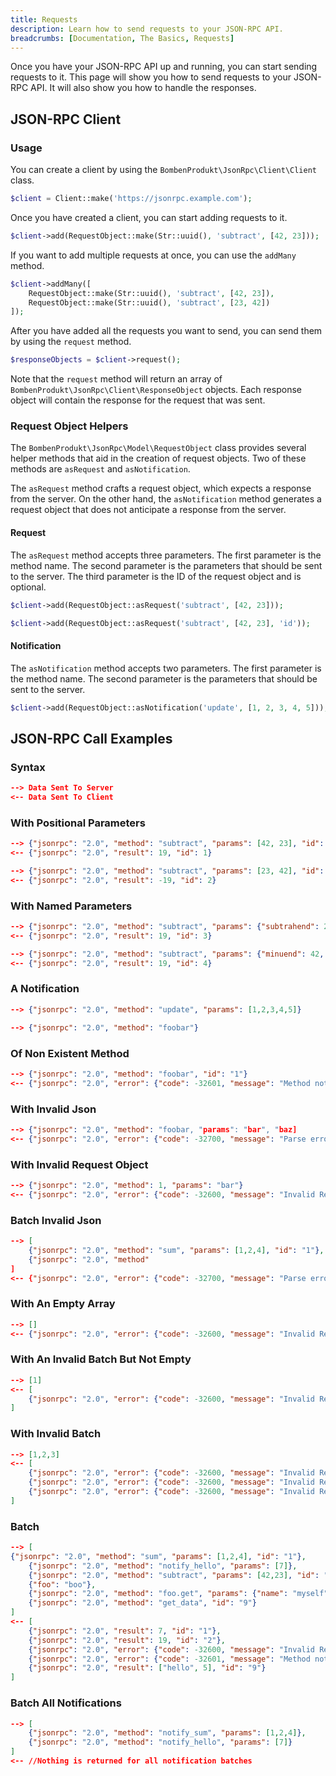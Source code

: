 ```yaml
---
title: Requests
description: Learn how to send requests to your JSON-RPC API.
breadcrumbs: [Documentation, The Basics, Requests]
---
```


Once you have your JSON-RPC API up and running, you can start sending requests to it. This page will show you how to send requests to your JSON-RPC API. It will also show you how to handle the responses.

## JSON-RPC Client

### Usage

You can create a client by using the `BombenProdukt\JsonRpc\Client\Client` class.

```php
$client = Client::make('https://jsonrpc.example.com');
```

Once you have created a client, you can start adding requests to it.

```php
$client->add(RequestObject::make(Str::uuid(), 'subtract', [42, 23]));
```

If you want to add multiple requests at once, you can use the `addMany` method.

```php
$client->addMany([
    RequestObject::make(Str::uuid(), 'subtract', [42, 23]),
    RequestObject::make(Str::uuid(), 'subtract', [23, 42])
]);
```

After you have added all the requests you want to send, you can send them by using the `request` method.

```php
$responseObjects = $client->request();
```

Note that the `request` method will return an array of `BombenProdukt\JsonRpc\Client\ResponseObject` objects. Each response object will contain the response for the request that was sent.

### Request Object Helpers

The `BombenProdukt\JsonRpc\Model\RequestObject` class provides several helper methods that aid in the creation of request objects. Two of these methods are `asRequest` and `asNotification`.

The `asRequest` method crafts a request object, which expects a response from the server. On the other hand, the `asNotification` method generates a request object that does not anticipate a response from the server.

#### Request

The `asRequest` method accepts three parameters. The first parameter is the method name. The second parameter is the parameters that should be sent to the server. The third parameter is the ID of the request object and is optional.

```php
$client->add(RequestObject::asRequest('subtract', [42, 23]));
```

```php
$client->add(RequestObject::asRequest('subtract', [42, 23], 'id'));
```

#### Notification

The `asNotification` method accepts two parameters. The first parameter is the method name. The second parameter is the parameters that should be sent to the server.

```php
$client->add(RequestObject::asNotification('update', [1, 2, 3, 4, 5]));
```

## JSON-RPC Call Examples

### Syntax

```json
--> Data Sent To Server
<-- Data Sent To Client
```

### With Positional Parameters

```json
--> {"jsonrpc": "2.0", "method": "subtract", "params": [42, 23], "id": 1}
<-- {"jsonrpc": "2.0", "result": 19, "id": 1}
```

```json
--> {"jsonrpc": "2.0", "method": "subtract", "params": [23, 42], "id": 2}
<-- {"jsonrpc": "2.0", "result": -19, "id": 2}
```

### With Named Parameters

```json
--> {"jsonrpc": "2.0", "method": "subtract", "params": {"subtrahend": 23, "minuend": 42}, "id": 3}
<-- {"jsonrpc": "2.0", "result": 19, "id": 3}
```

```json
--> {"jsonrpc": "2.0", "method": "subtract", "params": {"minuend": 42, "subtrahend": 23}, "id": 4}
<-- {"jsonrpc": "2.0", "result": 19, "id": 4}
```

### A Notification

```json
--> {"jsonrpc": "2.0", "method": "update", "params": [1,2,3,4,5]}
```

```json
--> {"jsonrpc": "2.0", "method": "foobar"}
```

### Of Non Existent Method

```json
--> {"jsonrpc": "2.0", "method": "foobar", "id": "1"}
<-- {"jsonrpc": "2.0", "error": {"code": -32601, "message": "Method not found"}, "id": "1"}
```

### With Invalid Json

```json
--> {"jsonrpc": "2.0", "method": "foobar, "params": "bar", "baz]
<-- {"jsonrpc": "2.0", "error": {"code": -32700, "message": "Parse error"}, "id": null}
```

### With Invalid Request Object

```json
--> {"jsonrpc": "2.0", "method": 1, "params": "bar"}
<-- {"jsonrpc": "2.0", "error": {"code": -32600, "message": "Invalid Request"}, "id": null}
```

### Batch Invalid Json

```json
--> [
    {"jsonrpc": "2.0", "method": "sum", "params": [1,2,4], "id": "1"},
    {"jsonrpc": "2.0", "method"
]
<-- {"jsonrpc": "2.0", "error": {"code": -32700, "message": "Parse error"}, "id": null}
```

### With An Empty Array

```json
--> []
<-- {"jsonrpc": "2.0", "error": {"code": -32600, "message": "Invalid Request"}, "id": null}
```

### With An Invalid Batch But Not Empty

```json
--> [1]
<-- [
    {"jsonrpc": "2.0", "error": {"code": -32600, "message": "Invalid Request"}, "id": null}
]
```

### With Invalid Batch

```json
--> [1,2,3]
<-- [
    {"jsonrpc": "2.0", "error": {"code": -32600, "message": "Invalid Request"}, "id": null},
    {"jsonrpc": "2.0", "error": {"code": -32600, "message": "Invalid Request"}, "id": null},
    {"jsonrpc": "2.0", "error": {"code": -32600, "message": "Invalid Request"}, "id": null}
]
```

### Batch

```json
--> [
{"jsonrpc": "2.0", "method": "sum", "params": [1,2,4], "id": "1"},
    {"jsonrpc": "2.0", "method": "notify_hello", "params": [7]},
    {"jsonrpc": "2.0", "method": "subtract", "params": [42,23], "id": "2"},
    {"foo": "boo"},
    {"jsonrpc": "2.0", "method": "foo.get", "params": {"name": "myself"}, "id": "5"},
    {"jsonrpc": "2.0", "method": "get_data", "id": "9"}
]
<-- [
    {"jsonrpc": "2.0", "result": 7, "id": "1"},
    {"jsonrpc": "2.0", "result": 19, "id": "2"},
    {"jsonrpc": "2.0", "error": {"code": -32600, "message": "Invalid Request"}, "id": null},
    {"jsonrpc": "2.0", "error": {"code": -32601, "message": "Method not found"}, "id": "5"},
    {"jsonrpc": "2.0", "result": ["hello", 5], "id": "9"}
]
```

### Batch All Notifications

```json
--> [
    {"jsonrpc": "2.0", "method": "notify_sum", "params": [1,2,4]},
    {"jsonrpc": "2.0", "method": "notify_hello", "params": [7]}
]
<-- //Nothing is returned for all notification batches
```
